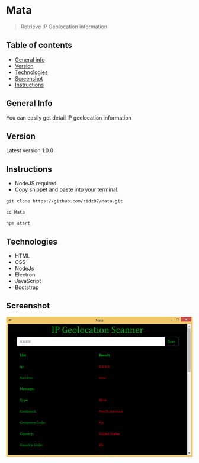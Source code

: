 # Mata
>Retrieve IP Geolocation information

## Table of contents
* [General info](#general-info)
* [Version](#version)
* [Technologies](#technologies)
* [Screenshot](#screenshot)
* [Instructions](#instructions)

## General Info
You can easily get detail IP geolocation information

## Version
Latest version 1.0.0

## Instructions
* NodeJS required.
* Copy snippet and paste into your terminal.
```
git clone https://github.com/ridz97/Mata.git
```
```
cd Mata
```
```
npm start
```
## Technologies
* HTML
* CSS
* NodeJs
* Electron
* JavaScript
* Bootstrap

## Screenshot
![Example screenshot](/img/screenshot.png)
